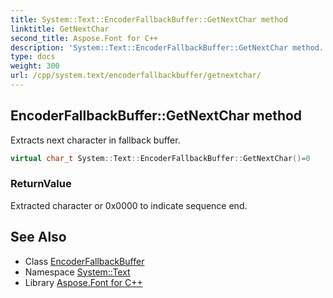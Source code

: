```yaml
---
title: System::Text::EncoderFallbackBuffer::GetNextChar method
linktitle: GetNextChar
second_title: Aspose.Font for C++
description: 'System::Text::EncoderFallbackBuffer::GetNextChar method. Extracts next character in fallback buffer in C++.'
type: docs
weight: 300
url: /cpp/system.text/encoderfallbackbuffer/getnextchar/
---
```

## EncoderFallbackBuffer::GetNextChar method


Extracts next character in fallback buffer.

```cpp
virtual char_t System::Text::EncoderFallbackBuffer::GetNextChar()=0
```


### ReturnValue

Extracted character or 0x0000 to indicate sequence end.

## See Also

* Class [EncoderFallbackBuffer](../)
* Namespace [System::Text](../../)
* Library [Aspose.Font for C++](../../../)
